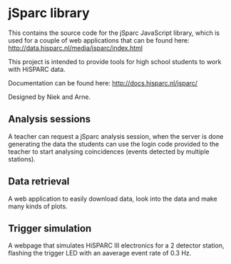jSparc library
==============

This contains the source code for the jSparc JavaScript library, which
is used for a couple of web applications that can be found here:
http://data.hisparc.nl/media/jsparc/index.html

This project is intended to provide tools for high school students to
work with HiSPARC data.

Documentation can be found here: http://docs.hisparc.nl/jsparc/

Designed by Niek and Arne.


Analysis sessions
-----------------

A teacher can request a jSparc analysis session, when the server is done
generating the data the students can use the login code provided to the
teacher to start analysing coincidences (events detected by multiple
stations).


Data retrieval
--------------

A web application to easily download data, look into the data and make
many kinds of plots.


Trigger simulation
------------------

A webpage that simulates HiSPARC III electronics for a 2 detector
station, flashing the trigger LED with an aaverage event rate of 0.3 Hz.
